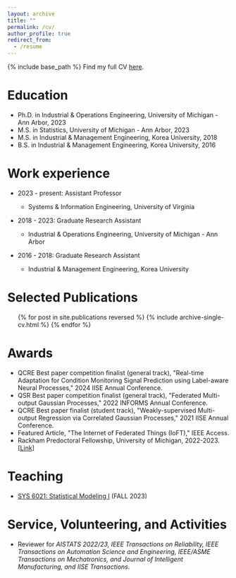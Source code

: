 ```yaml
---
layout: archive
title: ""
permalink: /cv/
author_profile: true
redirect_from:
  - /resume
---
```

{% include base_path %}
Find my full CV [here](https://myuva-my.sharepoint.com/:b:/g/personal/xjn6bu_virginia_edu/EWJkc-4tcbxMiSMxDRY2O4QBQmk549ZZqAwI0_ZIm-oijg?e=GamGrA).


Education
======
* Ph.D. in Industrial & Operations Engineering, University of Michigan - Ann Arbor, 2023
* M.S. in Statistics, University of Michigan - Ann Arbor, 2023
* M.S. in Industrial & Management Engineering, Korea University, 2018
* B.S. in Industrial & Management Engineering, Korea University, 2016

Work experience
======
* 2023 - present: Assistant Professor
  * Systems & Information Engineering, University of Virginia

* 2018 - 2023: Graduate Research Assistant
  * Industrial & Operations Engineering, University of Michigan - Ann Arbor
 
* 2016 - 2018: Graduate Research Assistant
  * Industrial & Management Engineering, Korea University  

Selected Publications
======
  <ul>{% for post in site.publications reversed %}
    {% include archive-single-cv.html %}
  {% endfor %}</ul>

Awards
======
* QCRE Best paper competition finalist (general track), "Real-time Adaptation for Condition Monitoring Signal Prediction using Label-aware Neural Processes," 2024 IISE Annual Conference.
* QSR Best paper competition finalist (general track), "Federated Multi-output Gaussian Processes," 2022 INFORMS Annual Conference.
* QCRE Best paper finalist (student track), "Weakly-supervised Multi-output Regression via Correlated Gaussian Processes," 2021 IISE Annual Conference.
* Featured Article, "The Internet of Federated Things (IoFT)," IEEE Access.
* Rackham Predoctoral Fellowship, University of Michigan, 2022-2023. [[Link](https://rackham.umich.edu/discover-rackham/announcing-the-2022-2023-rackham-predoctoral-fellowship-awards/)]
  
Teaching
======
* [SYS 6021: Statistical Modeling I](https://sys-6021.github.io/) (FALL 2023)
   
Service, Volunteering, and Activities
======
* Reviewer for _AISTATS 2022/23, IEEE Transactions on Reliability, IEEE Transactions on Automation Science and Engineering, IEEE/ASME Transactions on Mechatronics, and Journal of Intelligent Manufacturing, and IISE Transactions_. 
